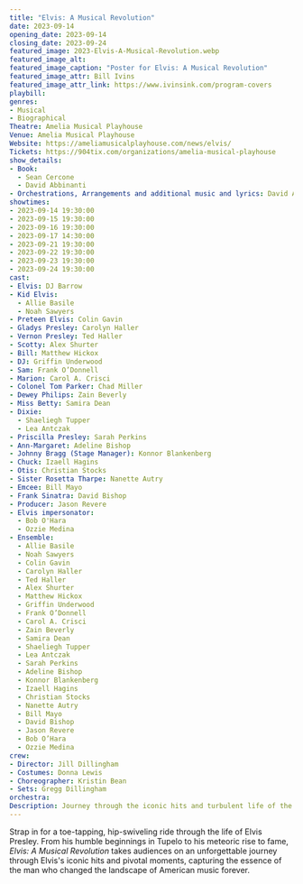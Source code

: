 ```yaml
---
title: "Elvis: A Musical Revolution"
date: 2023-09-14
opening_date: 2023-09-14
closing_date: 2023-09-24
featured_image: 2023-Elvis-A-Musical-Revolution.webp
featured_image_alt: 
featured_image_caption: "Poster for Elvis: A Musical Revolution"
featured_image_attr: Bill Ivins
featured_image_attr_link: https://www.ivinsink.com/program-covers
playbill:
genres: 
- Musical
- Biographical
Theatre: Amelia Musical Playhouse
Venue: Amelia Musical Playhouse
Website: https://ameliamusicalplayhouse.com/news/elvis/
Tickets: https://904tix.com/organizations/amelia-musical-playhouse
show_details: 
- Book: 
  - Sean Cercone
  - David Abbinanti
- Orchestrations, Arrangements and additional music and lyrics: David Abbinanti
showtimes:
- 2023-09-14 19:30:00
- 2023-09-15 19:30:00
- 2023-09-16 19:30:00
- 2023-09-17 14:30:00
- 2023-09-21 19:30:00
- 2023-09-22 19:30:00
- 2023-09-23 19:30:00
- 2023-09-24 19:30:00
cast:
- Elvis: DJ Barrow
- Kid Elvis:
  - Allie Basile
  - Noah Sawyers
- Preteen Elvis: Colin Gavin
- Gladys Presley: Carolyn Haller
- Vernon Presley: Ted Haller
- Scotty: Alex Shurter
- Bill: Matthew Hickox
- DJ: Griffin Underwood
- Sam: Frank O’Donnell
- Marion: Carol A. Crisci
- Colonel Tom Parker: Chad Miller
- Dewey Philips: Zain Beverly
- Miss Betty: Samira Dean
- Dixie:
  - Shaeliegh Tupper
  - Lea Antczak
- Priscilla Presley: Sarah Perkins
- Ann-Margaret: Adeline Bishop
- Johnny Bragg (Stage Manager): Konnor Blankenberg
- Chuck: Izaell Hagins
- Otis: Christian Stocks
- Sister Rosetta Tharpe: Nanette Autry
- Emcee: Bill Mayo
- Frank Sinatra: David Bishop
- Producer: Jason Revere
- Elvis impersonator:
  - Bob O'Hara
  - Ozzie Medina
- Ensemble:
  - Allie Basile
  - Noah Sawyers
  - Colin Gavin
  - Carolyn Haller
  - Ted Haller
  - Alex Shurter
  - Matthew Hickox
  - Griffin Underwood
  - Frank O’Donnell
  - Carol A. Crisci
  - Zain Beverly
  - Samira Dean
  - Shaeliegh Tupper
  - Lea Antczak
  - Sarah Perkins
  - Adeline Bishop
  - Konnor Blankenberg
  - Izaell Hagins
  - Christian Stocks
  - Nanette Autry
  - Bill Mayo
  - David Bishop
  - Jason Revere
  - Bob O’Hara
  - Ozzie Medina
crew:
- Director: Jill Dillingham
- Costumes: Donna Lewis
- Choreographer: Kristin Bean
- Sets: Gregg Dillingham
orchestra:
Description: Journey through the iconic hits and turbulent life of the King of Rock 'n' Roll.
---
```

Strap in for a toe-tapping, hip-swiveling ride through the life of Elvis Presley. From his humble beginnings in Tupelo to his meteoric rise to fame, *Elvis: A Musical Revolution* takes audiences on an unforgettable journey through Elvis's iconic hits and pivotal moments, capturing the essence of the man who changed the landscape of American music forever.